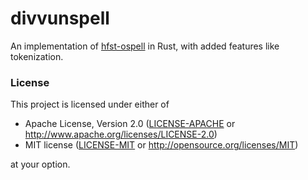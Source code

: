 # divvunspell

An implementation of [hfst-ospell](https://github.com/hfst/hfst-ospell) in Rust, with added features like tokenization.

### License

This project is licensed under either of

 * Apache License, Version 2.0 ([LICENSE-APACHE](LICENSE-APACHE) or http://www.apache.org/licenses/LICENSE-2.0)
 * MIT license ([LICENSE-MIT](LICENSE-MIT) or http://opensource.org/licenses/MIT)

at your option.
